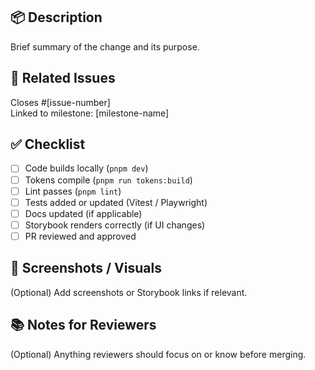 ## 📦 Description
Brief summary of the change and its purpose.

## 🔗 Related Issues
Closes #[issue-number]  
Linked to milestone: [milestone-name]

## ✅ Checklist
- [ ] Code builds locally (`pnpm dev`)
- [ ] Tokens compile (`pnpm run tokens:build`)
- [ ] Lint passes (`pnpm lint`)
- [ ] Tests added or updated (Vitest / Playwright)
- [ ] Docs updated (if applicable)
- [ ] Storybook renders correctly (if UI changes)
- [ ] PR reviewed and approved

## 📸 Screenshots / Visuals
(Optional) Add screenshots or Storybook links if relevant.

## 📚 Notes for Reviewers
(Optional) Anything reviewers should focus on or know before merging.
